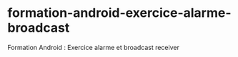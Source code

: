 # formation-android-exercice-alarme-broadcast
Formation Android : Exercice alarme et broadcast receiver
